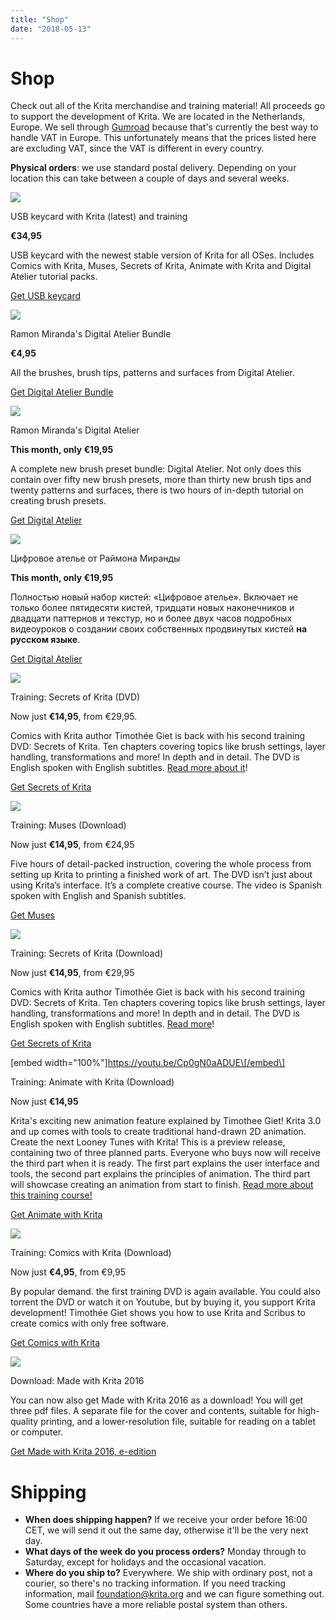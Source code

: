 ```yaml
---
title: "Shop"
date: "2018-05-13"
---
```


# Shop

Check out all of the Krita merchandise and training material! All proceeds go to support the development of Krita. We are located in the Netherlands, Europe. We sell through [Gumroad](https://gumroad.com/krita#) because that's currently the best way to handle VAT in Europe. This unfortunately means that the prices listed here are excluding VAT, since the VAT is different in every country.

**Physical orders**: we use standard postal delivery. Depending on your location this can take between a couple of days and several weeks.

<script src="https://gumroad.com/js/gumroad.js"></script>

![](../images/usbcard.jpg)

USB keycard with Krita (latest) and training

**€34,95**

USB keycard with the newest stable version of Krita for all OSes. Includes Comics with Krita, Muses, Secrets of Krita, Animate with Krita and Digital Atelier tutorial packs.

[Get USB keycard](https://gumroad.com/l/qQmZf)

![](../images/DA_cover_cropped_1_1.png)

Ramon Miranda's Digital Atelier Bundle

**€4,95**

All the brushes, brush tips, patterns and surfaces from Digital Atelier.

[Get Digital Atelier Bundle](https://gum.co/ehZUc)

![](../images/DA_cover_cropped_1_1.png)

Ramon Miranda's Digital Atelier

**This month, only €19,95**

A complete new brush preset bundle: Digital Atelier. Not only does this contain over fifty new brush presets, more than thirty new brush tips and twenty patterns and surfaces, there is two hours of in-depth tutorial on creating brush presets.

[Get Digital Atelier](https://gum.co/sFbEb)

![](../images/DA_cover_cropped_1_1.png)

Цифровое ателье от Раймона Миранды

**This month, only €19,95**

Полностью новый набор кистей: «Цифровое ателье». Включает не только более пятидесяти кистей, тридцати новых наконечников и двадцати паттернов и текстур, но и более двух часов подробных видеоуроков о создании своих собственных продвинутых кистей **на русском языке**.

[Get Digital Atelier](https://gum.co/blCvR)

![](../images/secrets-of-krita-box-art.png)

Training: Secrets of Krita (DVD)

Now just **€14,95**, from €29,95.

Comics with Krita author Timothée Giet is back with his second training DVD: Secrets of Krita. Ten chapters covering topics like brush settings, layer handling, transformations and more! In depth and in detail. The DVD is English spoken with English subtitles. [Read more about it](https://krita.org/item/secrets-of-krita-the-third-krita-training-dvd/)!

[Get Secrets of Krita](https://gum.co/iIno?wanted=true)

![](../images/muses.jpg)

Training: Muses (Download)

Now just **€14,95**, from €24,95

Five hours of detail-packed instruction, covering the whole process from setting up Krita to printing a finished work of art. The DVD isn’t just about using Krita’s interface. It’s a complete creative course. The video is Spanish spoken with English and Spanish subtitles.

[Get Muses](https://gum.co/SZZDI?wanted=true)

![](../images/secrets-of-krita-box-art.png)

Training: Secrets of Krita (Download)

Now just **€14,95**, from €29,95

Comics with Krita author Timothée Giet is back with his second training DVD: Secrets of Krita. Ten chapters covering topics like brush settings, layer handling, transformations and more! In depth and in detail. The DVD is English spoken with English subtitles. [Read more](https://krita.org/item/secrets-of-krita-the-third-krita-training-dvd/)!

[Get Secrets of Krita](https://gum.co/bDeXV?wanted=true)

\[embed width="100%"\]https://youtu.be/Cp0gN0aADUE\[/embed\]

Training: Animate with Krita (Download)

Now just **€14,95**

Krita's exciting new animation feature explained by Timothee Giet! Krita 3.0 and up comes with tools to create traditional hand-drawn 2D animation. Create the next Looney Tunes with Krita! This is a preview release, containing two of three planned parts. Everyone who buys now will receive the third part when it is ready. The first part explains the user interface and tools, the second part explains the principles of animation. The third part will showcase creating an animation from start to finish. [Read more about this training course!](https://krita.org/en/animate-with-krita/)

[Get Animate with Krita](https://gum.co/TIso?wanted=true)

![](../images/comics-with-krita.jpg)

Training: Comics with Krita (Download)

Now just **€4,95**, from €9,95

By popular demand. the first training DVD is again available. You could also torrent the DVD or watch it on Youtube, but by buying it, you support Krita development! Timothée Giet shows you how to use Krita and Scribus to create comics with only free software.

[Get Comics with Krita](https://gum.co/glye?wanted=true)

![](../images/cover_small.png)

Download: Made with Krita 2016

You can now also get Made with Krita 2016 as a download! You will get three pdf files. A separate file for the cover and contents, suitable for high-quality printing, and a lower-resolution file, suitable for reading on a tablet or computer.

[Get Made with Krita 2016, e-edition](https://gum.co/ZVvh)

# Shipping

- **When does shipping happen?** If we receive your order before 16:00 CET, we will send it out the same day, otherwise it'll be the very next day.
- **What days of the week do you process orders?** Monday through to Saturday, except for holidays and the occasional vacation.
- **Where do you ship to?** Everywhere. We ship with ordinary post, not a courier, so there's no tracking information. If you need tracking information, mail foundation@krita.org and we can figure something out. Some countries have a more reliable postal system than others.
